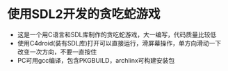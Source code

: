# 使用SDL2开发的贪吃蛇游戏
- 这是一个用C语言和SDL库制作的贪吃蛇游戏，大一编写，代码质量比较低
- 使用C4droid(装有SDL库)打开可以直接运行，滑屏幕操作，单方向滑动一下改变一次方向，不要一直按住
- PC可用gcc编译，包含PKGBUILD，archlinx可构建安装包